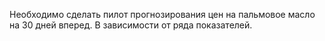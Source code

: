Необходимо сделать пилот прогнозирования цен на пальмовое масло на 30 дней вперед.
В зависимости от ряда показателей.